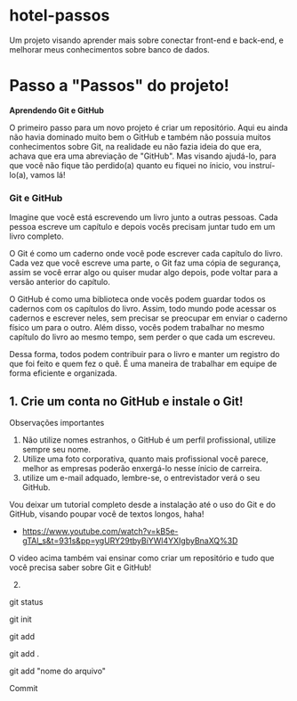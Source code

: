 # hotel-passos
Um projeto visando aprender mais sobre conectar front-end e back-end, e melhorar meus conhecimentos sobre banco de dados. 




<h1>Passo a "Passos" do projeto!</h1>

<strong>Aprendendo Git e GitHub</strong>

O primeiro passo para um novo projeto é criar um repositório. Aqui eu ainda não havia dominado muito bem o GitHub e também não possuia muitos conhecimentos sobre Git, na realidade eu não fazia ideia do que era, achava que era uma abreviação de "GitHub". Mas visando ajudá-lo, para que você não fique tão perdido(a) quanto eu fiquei no ínicio, vou instruí-lo(a), vamos lá! 

<h3>Git e GitHub</h3>

Imagine que você está escrevendo um livro junto a outras pessoas. Cada pessoa escreve um capítulo e depois vocês precisam juntar tudo em um livro completo.

O Git é como um caderno onde você pode escrever cada capítulo do livro. Cada vez que você escreve uma parte, o Git faz uma cópia de segurança, assim se você errar algo ou quiser mudar algo depois, pode voltar para a versão anterior do capítulo.

O GitHub é como uma biblioteca onde vocês podem guardar todos os cadernos com os capítulos do livro. Assim, todo mundo pode acessar os cadernos e escrever neles, sem precisar se preocupar em enviar o caderno físico um para o outro. Além disso, vocês podem trabalhar no mesmo capítulo do livro ao mesmo tempo, sem perder o que cada um escreveu.

Dessa forma, todos podem contribuir para o livro e manter um registro do que foi feito e quem fez o quê. É uma maneira de trabalhar em equipe de forma eficiente e organizada.


<h2>1. Crie um conta no GitHub e instale o Git!</h2>

Observações importantes

1. Não utilize nomes estranhos, o GitHub é um perfil profissional, utilize sempre seu nome. 
2. Utilize uma foto corporativa, quanto mais profissional você parece, melhor as empresas poderão enxergá-lo nesse ínicio de carreira. 
3. utilize um e-mail adquado, lembre-se, o entrevistador verá o seu GitHub. 

Vou deixar um tutorial completo desde a instalação até o uso do Git e do GitHub, visando poupar você de textos longos, haha! 

- https://www.youtube.com/watch?v=kB5e-gTAl_s&t=931s&pp=ygURY29tbyBiYWl4YXIgbyBnaXQ%3D

O video acima também vai ensinar como criar um repositório e tudo que você precisa saber sobre Git e GitHub! 

2. 

git status

git init 

git add 

git add . 

git add "nome do arquivo" 

Commit
